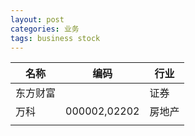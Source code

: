 ```yaml
---
layout: post
categories: 业务
tags: business stock
---
```




| 名称     | 编码         | 行业   |
| -------- | ------------ | ------ |
| 东方财富 |              | 证券   |
| 万科     | 000002,02202 | 房地产 |
|          |              |        |

